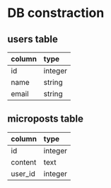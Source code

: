 # DB constraction

## users table

| column    | type    |
|:----------|:--------|
| id        | integer |
| name      | string  |
| email     | string  |

## microposts table

| column     | type    |
|:-----------|:--------|
| id         | integer |
| content    | text    |
| user_id    | integer |
